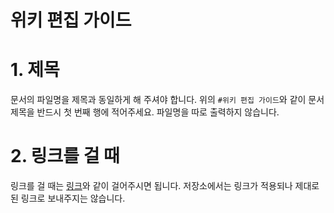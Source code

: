 # 위키 편집 가이드

# 1. 제목

문서의 파일명을 제목과 동일하게 해 주셔야 합니다. 위의 `#위키 편집 가이드`와 같이 문서 제목을 반드시 첫 번째 행에 적어주세요. 파일명을 따로 출력하지 않습니다.

# 2. 링크를 걸 때

링크를 걸 때는 [링크](예제)와 같이 걸어주시면 됩니다. 저장소에서는 링크가 적용되나 제대로 된 링크로 보내주지는 않습니다.
